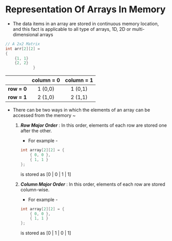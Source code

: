 # Representation Of Arrays In Memory

* The data items in an array are stored in continuous memory location, and this fact is applicable to all type of arrays, 1D, 2D or multi-dimensional arrays

```c
// A 2x2 Matrix
int arr[2][2] = 
{
    {1, 1}
    {2, 2}
            }
```

|             | column = 0 | column = 1 |
| :----:      | :-------:  | :-------:  |
| __row = 0__ |  1 (0,0)   |  1 (0,1)   |
| __row = 1__ |  2 (1,0)   |  2 (1,1)   |


* There can be two ways in which the elements of an array can be accessed from the memory ~
    01. *__Row Major Order__* : In this order, elements of each row are stored one after the other.
        * For example - 
        ```c
        int array[2][2] = {
            { 0, 0 },
            { 1, 1 }
        };
        ```
        is stored as [0 | 0 | 1 | 1]


    02. *__Column Major Order__* : In this order, elements of each row are stored column-wise.
        * For example - 
        ```c
        int array[2][2] = {
            { 0, 0 },
            { 1, 1 }
        };
        ```
        is stored as [0 | 1 | 0 | 1]